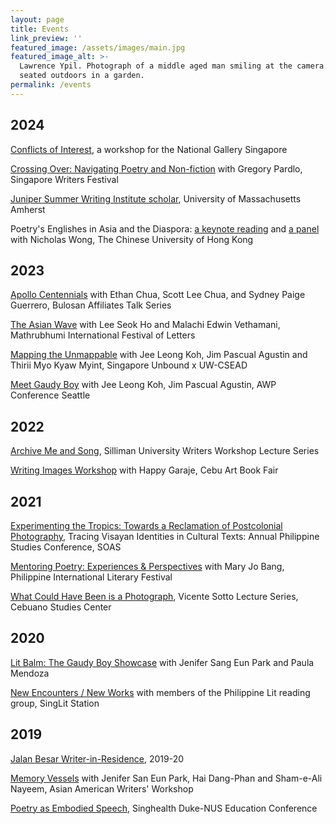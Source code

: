 ```yaml
---
layout: page
title: Events
link_preview: ''
featured_image: /assets/images/main.jpg
featured_image_alt: >-
  Lawrence Ypil. Photograph of a middle aged man smiling at the camera. He is
  seated outdoors in a garden.
permalink: /events
---
```


## 2024

[Conflicts of Interest](https://allevents.in/mobile/amp-event.php?event_id=200026211513520), a workshop for the National Gallery Singapore

[Crossing Over: Navigating Poetry and Non-fiction](https://www.singaporewritersfestival.com/archives/programmes-2024/programme-details-2024/in-conversation/crossing-over-navigating-poetry-and-non-fiction) with Gregory Pardlo, Singapore Writers Festival

[Juniper Summer Writing Institute scholar](https://juniperinstitute.umasscreate.net/scholarship-awardees/), University of Massachusetts Amherst

Poetry's Englishes in Asia and the Diaspora: [a keynote reading](https://www.youtube.com/watch?v=JEi1bfJJdSk) and [a panel](https://www.youtube.com/watch?v=D_841J_Najw) with Nicholas Wong, The Chinese University of Hong Kong

## 2023

[Apollo Centennials](https://vimeo.com/manage/videos/857481303) with Ethan Chua, Scott Lee Chua, and Sydney Paige Guerrero, Bulosan Affiliates Talk Series

[The Asian Wave](https://www.youtube.com/watch?v=xJi3mro0MIc) with Lee Seok Ho and Malachi Edwin Vethamani, Mathrubhumi International Festival of Letters

[Mapping the Unmappable](https://singaporeunbound.org/event-list/2023/3/8/mapping-the-unmappable) with Jee Leong Koh, Jim Pascual Agustin and Thirii Myo Kyaw Myint, Singapore Unbound x UW-CSEAD

[Meet Gaudy Boy](https://www.folioseattle.org/event-details/awp-offsite-meet-gaudy-boy-an-indie-press-from-new-york?) with Jee Leong Koh, Jim Pascual Agustin, AWP Conference Seattle

## 2022

[Archive Me and Song](https://www.facebook.com/SillimanNWW/videos/373423208199141/), Silliman University Writers Workshop Lecture Series

[Writing Images Workshop](https://www.instagram.com/p/CfJViEdJO2n) with Happy Garaje, Cebu Art Book Fair

## 2021

[Experimenting the Tropics: Towards a Reclamation of Postcolonial Photography](https://kaagi.philippinestudies.uk/conference/), Tracing Visayan Identities in Cultural Texts: Annual Philippine Studies Conference, SOAS

[Mentoring Poetry: Experiences & Perspectives](https://www.facebook.com/NBDBPhilippines/videos/563398368139530/) with Mary Jo Bang, Philippine International Literary Festival

[What Could Have Been is a Photograph](https://www.facebook.com/CebuanoStudiesCenter/videos/473570807030855/), Vicente Sotto Lecture Series, Cebuano Studies Center

## 2020

[Lit Balm: The Gaudy Boy Showcase](https://www.facebook.com/watch/?v=246145516392970) with Jenifer Sang Eun Park and Paula Mendoza

[New Encounters / New Works](https://www.facebook.com/SingLitStation/videos/729452287613287) with members of the Philippine Lit reading group, SingLit Station

## 2019

[Jalan Besar Writer-in-Residence](https://www.singlitstation.com/fellowship), 2019-20

[Memory Vessels](https://www.youtube.com/watch?v=HpFmTHLi0iQ&t=3175s) with Jenifer San Eun Park, Hai Dang-Phan and Sham-e-Ali Nayeem, Asian American Writers' Workshop

[Poetry as Embodied Speech](https://web.archive.org/web/20190805223441/https://www.academic-medicine.edu.sg/educationconference2019/symposium/health-and-the-humanities-music-arts-and-poetry), Singhealth Duke-NUS Education Conference